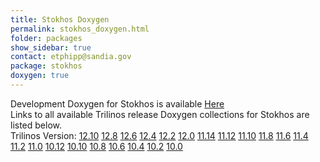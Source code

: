 ```yaml
---
title: Stokhos Doxygen
permalink: stokhos_doxygen.html
folder: packages
show_sidebar: true
contact: etphipp@sandia.gov
package: stokhos
doxygen: true
---
```


Development Doxygen for Stokhos is available [Here](http://trilinos.org/docs/dev/packages/stokhos/doc/html/index.html)  
Links to all available Trilinos release Doxygen collections for Stokhos are listed below.  
Trilinos Version: [12.10](http://trilinos.org/docs/r12.10/packages/stokhos/doc/html/index.html) [12.8](http://trilinos.org/docs/r12.8/packages/stokhos/doc/html/index.html) [12.6](http://trilinos.org/docs/r12.6/packages/stokhos/doc/html/index.html) [12.4](http://trilinos.org/docs/r12.4/packages/stokhos/doc/html/index.html) [12.2](http://trilinos.org/docs/r12.2/packages/stokhos/doc/html/index.html) [12.0](http://trilinos.org/docs/r12.0/packages/stokhos/doc/html/index.html) [11.14](http://trilinos.org/docs/r11.14/packages/stokhos/doc/html/index.html) [11.12](http://trilinos.org/docs/r11.12/packages/stokhos/doc/html/index.html) [11.10](http://trilinos.org/docs/r11.10/packages/stokhos/doc/html/index.html) [11.8](http://trilinos.org/docs/r11.8/packages/stokhos/doc/html/index.html) [11.6](http://trilinos.org/docs/r11.6/packages/stokhos/doc/html/index.html) [11.4](http://trilinos.org/docs/r11.4/packages/stokhos/doc/html/index.html) [11.2](http://trilinos.org/docs/r11.2/packages/stokhos/doc/html/index.html) [11.0](http://trilinos.org/docs/r11.0/packages/stokhos/doc/html/index.html) [10.12](http://trilinos.org/docs/r10.12/packages/stokhos/doc/html/index.html) [10.10](http://trilinos.org/docs/r10.10/packages/stokhos/doc/html/index.html) [10.8](http://trilinos.org/docs/r10.8/packages/stokhos/doc/html/index.html) [10.6](http://trilinos.org/docs/r10.6/packages/stokhos/doc/html/index.html) [10.4](http://trilinos.org/docs/r10.4/packages/stokhos/doc/html/index.html) [10.2](http://trilinos.org/docs/r10.2/packages/stokhos/doc/html/index.html) [10.0](http://trilinos.org/docs/r10.0/packages/stokhos/doc/html/index.html)

